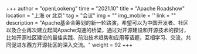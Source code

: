 +++ 
author = "openLookeng"
time = "2021.10" 
title = "Apache Roadshow" 
location = "上海 or 北京" 
tag = "会议"
img = "" 
img_mobile = ''
link = ""
description = "Apache基金会筹划的新一轮路演，希望可以为中国开发者、社区以及企业再次建立起同Apache沟通的桥梁，通过对开源建设和开源技术的探讨，比如开源社区建设的最佳实践、前沿技术趋势和应用等话题，互相学习、交流，共同促进东西方开源社区的深入交流。"
weight = 92
+++
